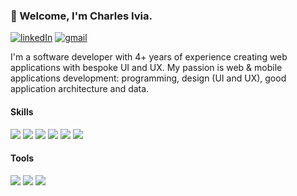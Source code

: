 ### 👋 Welcome, I'm Charles Ivia.

[![linkedIn](https://img.shields.io/badge/-LinkedIn-0A66C2?style=flat-square&logo=linkedin)](https://www.linkedin.com/in/charles-ivia-6a2828134/)
[![gmail](https://img.shields.io/badge/-iviacharles@gmail.com-grey?style=flat-square&logo=gmail)](mailto://iviacharles@gmail.com)

I'm a software developer with 4+ years of experience creating web applications with bespoke UI and UX. My passion is web & mobile applications development: programming, design (UI and UX), good application architecture and data.

#### Skills

![](https://img.shields.io/badge/Javascript-0A1A2F?style=flat&logo=javascript&logoColor=00d8fd)
![](https://img.shields.io/badge/React-0A1A2F?style=flat&logo=react&logoColor=00d8fd)
![](https://img.shields.io/badge/-React%20Native-0A1A2F?style=flat&logo=React&logoColor=00d8fd)
![](https://img.shields.io/badge/Typescript-0A1A2F?style=flat&logo=typescript&logoColor=00d8fd)
![](https://img.shields.io/badge/Next.js-0A1A2F?style=flat&logo=next.js&logoColor=00d8fd)
![](https://img.shields.io/badge/Python-0A1A2F?style=flat&logo=python&logoColor=00d8fd)

#### Tools

![](https://img.shields.io/badge/Git-0A1A2F?style=flat&logo=git)
![](https://img.shields.io/badge/-GitHub-0A1A2F?style=flat&logo=github)
![](https://img.shields.io/badge/-Markdown-0A1A2F?style=flat&logo=markdown)
